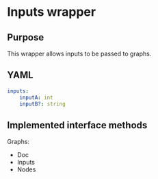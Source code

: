 # Inputs wrapper

## Purpose
This wrapper allows inputs to be passed to graphs.

## YAML
```yaml
inputs:
    inputA: int
    inputB?: string
```

## Implemented interface methods
Graphs:
- Doc
- Inputs
- Nodes
